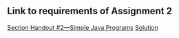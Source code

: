 <h2>Link to requirements of Assignment 2</h2>
<a href="https://see.stanford.edu/materials/icspmcs106a/10-section-handout-1.pdf">Section Handout #2—Simple Java Programs</a>
</b>
<a href="https://see.stanford.edu/materials/icspmcs106a/15a-section-2-solutions.pdf">Solution</a>

